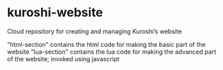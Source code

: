 # kuroshi-website
Cloud repository for creating and managing Kuroshi’s website

"html-section" contains the html code for making the basic part of the website
"lua-section" contains the lua code for making the advanced part of the website; invoked using javascript
